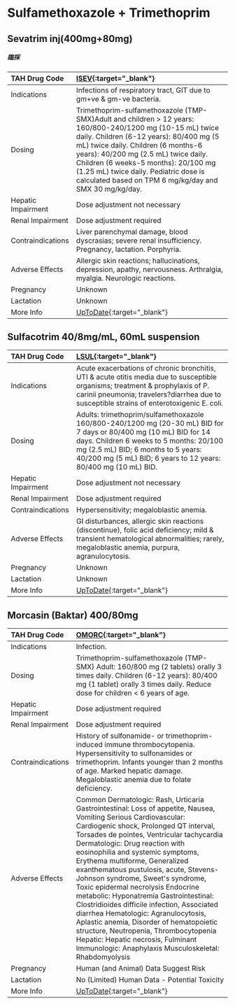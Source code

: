 # Sulfamethoxazole + Trimethoprim

## Sevatrim inj(400mg+80mg)

##### 臨採

| TAH Drug Code      | [ISEV](https://www.tahsda.org.tw/drugs/hissearch.php?drug_code=ISEV){:target="_blank"}                                                                                                                                                                                                                                                                                        |
|:-------------------|:------------------------------------------------------------------------------------------------------------------------------------------------------------------------------------------------------------------------------------------------------------------------------------------------------------------------------------------------------------------------------|
| Indications        | Infections of respiratory tract, GIT due to gm+ve & gm-ve bacteria.                                                                                                                                                                                                                                                                                                           |
| Dosing             | Trimethoprim-sulfamethoxazole (TMP-SMX)Adult and children > 12 years: 160/800-240/1200 mg (10-15 mL) twice daily. Children (6-12 years): 80/400 mg (5 mL) twice daily. Children (6 months-6 years): 40/200 mg (2.5 mL) twice daily. Children (6 weeks-5 months): 20/100 mg (1.25 mL) twice daily. Pediatric dose is calculated based on TPM 6 mg/kg/day and SMX 30 mg/kg/day. |
| Hepatic Impairment | Dose adjustment not necessary                                                                                                                                                                                                                                                                                                                                                 |
| Renal Impairment   | Dose adjustment required                                                                                                                                                                                                                                                                                                                                                      |
| Contraindications  | Liver parenchymal damage, blood dyscrasias; severe renal insufficiency. Pregnancy, lactation. Porphyria.                                                                                                                                                                                                                                                                      |
| Adverse Effects    | Allergic skin reactions; hallucinations, depression, apathy, nervousness. Arthralgia, myalgia. Neurologic reactions.                                                                                                                                                                                                                                                          |
| Pregnancy          | Unknown                                                                                                                                                                                                                                                                                                                                                                       |
| Lactation          | Unknown                                                                                                                                                                                                                                                                                                                                                                       |
| More Info          | [UpToDate](https://www.uptodate.com/contents/trimethoprim-sulfamethoxazole-co-trimoxazole-drug-information){:target="_blank"}                                                                                                                                                                                                                                                 |

## Sulfacotrim 40/8mg/mL, 60mL suspension

| TAH Drug Code      | [LSUL](https://www.tahsda.org.tw/drugs/hissearch.php?drug_code=LSUL){:target="_blank"}                                                                                                                                                                                 |
|:-------------------|:-----------------------------------------------------------------------------------------------------------------------------------------------------------------------------------------------------------------------------------------------------------------------|
| Indications        | Acute exacerbations of chronic bronchitis, UTI & acute otitis media due to susceptible organisms; treatment & prophylaxis of P. carinii pneumonia; travelers?diarrhea due to susceptible strains of enterotoxigenic E. coli.                                           |
| Dosing             | Adults: trimethoprim/sulfamethoxazole 160/800-240/1200 mg (20-30 mL) BID for 7 days or 80/400 mg (10 mL) BID for 14 days. Children 6 weeks to 5 months: 20/100 mg (2.5 mL) BID; 6 months to 5 years: 40/200 mg (5 mL) BID; 6 years to 12 years: 80/400 mg (10 mL) BID. |
| Hepatic Impairment | Dose adjustment not necessary                                                                                                                                                                                                                                          |
| Renal Impairment   | Dose adjustment required                                                                                                                                                                                                                                               |
| Contraindications  | Hypersensitivity; megaloblastic anemia.                                                                                                                                                                                                                                |
| Adverse Effects    | GI disturbances, allergic skin reactions (discontinue), folic acid deficiency; mild & transient hematological abnormalities; rarely, megaloblastic anemia, purpura, agranulocytosis.                                                                                   |
| Pregnancy          | Unknown                                                                                                                                                                                                                                                                |
| Lactation          | Unknown                                                                                                                                                                                                                                                                |
| More Info          | [UpToDate](https://www.uptodate.com/contents/trimethoprim-sulfamethoxazole-co-trimoxazole-drug-information){:target="_blank"}                                                                                                                                          |

## Morcasin (Baktar) 400/80mg

| TAH Drug Code      | [OMORC](https://www.tahsda.org.tw/drugs/hissearch.php?drug_code=OMORC){:target="_blank"}                                                                                                                                                                                                                                                                                                                                                                                                                                                                                                                                                                                                                                                           |
|:-------------------|:---------------------------------------------------------------------------------------------------------------------------------------------------------------------------------------------------------------------------------------------------------------------------------------------------------------------------------------------------------------------------------------------------------------------------------------------------------------------------------------------------------------------------------------------------------------------------------------------------------------------------------------------------------------------------------------------------------------------------------------------------|
| Indications        | Infection.                                                                                                                                                                                                                                                                                                                                                                                                                                                                                                                                                                                                                                                                                                                                         |
| Dosing             | Trimethoprim-sulfamethoxazole (TMP-SMX) Adult: 160/800 mg (2 tablets) orally 3 times daily. Children (6-12 years): 80/400 mg (1 tablet) orally 3 times daily. Reduce dose for children < 6 years of age.                                                                                                                                                                                                                                                                                                                                                                                                                                                                                                                                           |
| Hepatic Impairment | Dose adjustment required                                                                                                                                                                                                                                                                                                                                                                                                                                                                                                                                                                                                                                                                                                                           |
| Renal Impairment   | Dose adjustment required                                                                                                                                                                                                                                                                                                                                                                                                                                                                                                                                                                                                                                                                                                                           |
| Contraindications  | History of sulfonamide- or trimethoprim-induced immune thrombocytopenia. Hypersensitivity to sulfonamides or trimethoprim. Infants younger than 2 months of age. Marked hepatic damage. Megaloblastic anemia due to folate deficiency.                                                                                                                                                                                                                                                                                                                                                                                                                                                                                                             |
| Adverse Effects    | Common Dermatologic: Rash, Urticaria Gastrointestinal: Loss of appetite, Nausea, Vomiting Serious Cardiovascular: Cardiogenic shock, Prolonged QT interval, Torsades de pointes, Ventricular tachycardia Dermatologic: Drug reaction with eosinophilia and systemic symptoms, Erythema multiforme, Generalized exanthematous pustulosis, acute, Stevens-Johnson syndrome, Sweet's syndrome, Toxic epidermal necrolysis Endocrine metabolic: Hyponatremia Gastrointestinal: Clostridioides difficile infection, Associated diarrhea Hematologic: Agranulocytosis, Aplastic anemia, Disorder of hematopoietic structure, Neutropenia, Thrombocytopenia Hepatic: Hepatic necrosis, Fulminant Immunologic: Anaphylaxis Musculoskeletal: Rhabdomyolysis |
| Pregnancy          | Human (and Animal) Data Suggest Risk                                                                                                                                                                                                                                                                                                                                                                                                                                                                                                                                                                                                                                                                                                               |
| Lactation          | No (Limited) Human Data - Potential Toxicity                                                                                                                                                                                                                                                                                                                                                                                                                                                                                                                                                                                                                                                                                                       |
| More Info          | [UpToDate](https://www.uptodate.com/contents/trimethoprim-sulfamethoxazole-co-trimoxazole-drug-information){:target="_blank"}                                                                                                                                                                                                                                                                                                                                                                                                                                                                                                                                                                                                                      |

